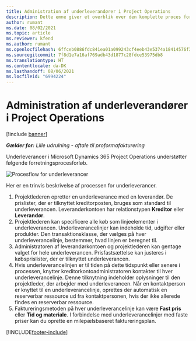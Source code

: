 ```yaml
---
title: Administration af underleverandører i Project Operations
description: Dette emne giver et overblik over den komplette proces for administration af underleverandører i Microsoft Dynamics 365 Project Operations.
author: rumant
ms.date: 08/02/2021
ms.topic: article
ms.reviewer: kfend
ms.author: rumant
ms.openlocfilehash: 6ffceb0886fdc841ea01a099243cf4eeb43e5374a18414576f3639a3e50857fd
ms.sourcegitcommit: 7f8d1e7a16af769adb43d1877c28fdce53975db8
ms.translationtype: HT
ms.contentlocale: da-DK
ms.lasthandoff: 08/06/2021
ms.locfileid: "6994224"
---
```

# <a name="subcontract-management-in-project-operations"></a>Administration af underleverandører i Project Operations

[!include [banner](../../includes/dataverse-preview.md)]

_**Gælder for:** Lille udrulning - aftale til proformafakturering_

Underleverancer i Microsoft Dynamics 365 Project Operations understøtter følgende forretningsprocesforløb.

![Procesflow for underleverancer](../media/SubcontractingProcessFlow.png)

Her er en trinvis beskrivelse af processen for underleverancer.

1. Projektlederen opretter en underleverance med en leverandør. De prislister, der er tilknyttet kreditorposten, bruges som standard til underleverancen. Leverandørkontoen har relationstypen **Kreditor** eller **Leverandør**.
2. Projektlederen kan specificere alle køb som linjeelementer i underleverancen. Underleverancelinjer kan indeholde tid, udgifter eller produkter. Den transaktionsklasse, der vælges på hver underleverancelinje, bestemmer, hvad linjen er beregnet til.
3. Administratoren af leverandørkontoen og projektlederen kan gentage valget for hele underleverancen. Prisfastsættelse kan justeres i købsprislister, der er tilknyttet underleverancen.
4. Hvis underleverancelinjen er til tiden på dette tidspunkt eller senere i processen, knytter kreditorkontoadministratoren kontakter til hver underleverancelinje. Denne tilknytning indeholder oplysninger til den projektleder, der arbejder med underleverancen. Når en kontaktperson er knyttet til en underleverancelinje, oprettes der automatisk en reserverbar ressource ud fra kontaktpersonen, hvis der ikke allerede findes en reserverbar ressource.
5. Faktureringsmetoden på hver underleverancelinje kan være **Fast pris** eller **Tid og materiale**. I forbindelse med underleverancelinjer med faste priser kan du oprette en milepælsbaseret faktureringsplan.

[!INCLUDE[footer-include](../../includes/footer-banner.md)]
